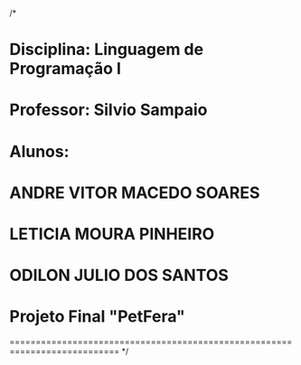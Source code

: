 /*
# Disciplina: Linguagem de Programação I
# Professor: Silvio Sampaio
# Alunos:
# ANDRE VITOR MACEDO SOARES
# LETICIA MOURA PINHEIRO
# ODILON JULIO DOS SANTOS
# Projeto Final "PetFera"
===========================================================================
*/
